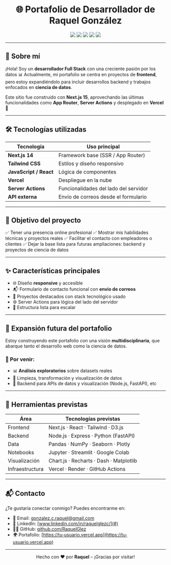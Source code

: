 <h1 align="center">🌐 Portafolio de Desarrollador de Raquel González</h1>

<p align="center">
  <img src="https://img.shields.io/badge/stack-Full%20Stack-blueviolet" />
  <img src="https://img.shields.io/badge/framework-Next.js-000?logo=nextdotjs" />
  <img src="https://img.shields.io/badge/deploy-Vercel-black?logo=vercel" />
  <img src="https://img.shields.io/badge/focus-Frontend%20%26%20Data-blue" />
  <img src="https://img.shields.io/badge/status-En%20desarrollo-orange" />
</p>

---

## 🧠 Sobre mí

¡Hola! Soy un **desarrollador Full Stack** con una creciente pasión por los datos 📊
Actualmente, mi portafolio se centra en proyectos de **frontend**, pero estoy expandiéndolo para incluir desarrollos backend y trabajos enfocados en **ciencia de datos**.

Este sitio fue construido con **Next.js 15**, aprovechando las últimas funcionalidades como **App Router**, **Server Actions** y desplegado en **Vercel** 🚀

---

## 🛠️ Tecnologías utilizadas

| Tecnología             | Uso principal                         |
| ---------------------- | ------------------------------------- |
| **Next.js 14**         | Framework base (SSR / App Router)     |
| **Tailwind CSS**       | Estilos y diseño responsivo           |
| **JavaScript / React** | Lógica de componentes                 |
| **Vercel**             | Despliegue en la nube                 |
| **Server Actions**     | Funcionalidades del lado del servidor |
| **API externa**        | Envío de correos desde el formulario  |

---

## 🎯 Objetivo del proyecto

✅ Tener una presencia online profesional
✅ Mostrar mis habilidades técnicas y proyectos reales
✅ Facilitar el contacto con empleadores o clientes
✅ Dejar la base lista para futuras ampliaciones: backend y proyectos de ciencia de datos

---

## ✨ Características principales

- 🌐 Diseño **responsive** y accesible
- 📬 Formulario de contacto funcional con **envío de correos**
- 🧩 Proyectos destacados con stack tecnológico usado
- ⚙️ Server Actions para lógica del lado del servidor
- 🧱 Estructura lista para escalar

---

## 🧭 Expansión futura del portafolio

Estoy construyendo este portafolio con una visión **multidisciplinaria**, que abarque tanto el desarrollo web como la ciencia de datos.

### 🔄 Por venir:

- 📊 **Análisis exploratorios** sobre datasets reales
- 🧼 Limpieza, transformación y visualización de datos
- 🔌 Backend para APIs de datos y visualización (Node.js, FastAPI), etc

---

## 🧰 Herramientas previstas

| Área            | Tecnologías previstas                   |
| --------------- | --------------------------------------- |
| Frontend        | Next.js · React · Tailwind · D3.js      |
| Backend         | Node.js · Express · Python (FastAPI)    |
| Data            | Pandas · NumPy · Seaborn · Plotly       |
| Notebooks       | Jupyter · Streamlit · Google Colab      |
| Visualización   | Chart.js · Recharts · Dash · Matplotlib |
| Infraestructura | Vercel · Render · GitHub Actions        |

---

## 📬 Contacto

¿Te gustaría conectar conmigo? Puedes encontrarme en:

- 📧 Email: [gonzalez.c.raquel@gmail.com](mailto:gonzalez.c.raquel@gmail.com)
- 💼 LinkedIn: [www.linkedin.com/in/raquelglezc/](#)
- 🧑‍💻 GitHub: [github.com/RaquelGlez](#)
- 🌍 Portafolio: [https://tu-usuario.vercel.app](https://tu-usuario.vercel.app)

---

<p align="center">
  Hecho con ❤️ por <strong>Raquel</strong> – ¡Gracias por visitar!
</p>
